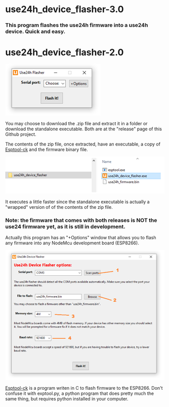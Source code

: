 # use24h_device_flasher-3.0

### This program flashes the use24h firmware into a use24h device. Quick and easy.

# use24h_device_flasher-2.0

<img src="https://github.com/Ungaretti/Gui-for-esptool-ck/blob/master/assets/Screenshot.PNG">

You may choose to download the .zip file and extract it in a folder or download the standalone executable. Both are at the "release" page of this Github project.

The contents of the zip file, once extracted, have an executable, a copy of [Esptool-ck](https://github.com/igrr/esptool-ck) and the firmware binary file. 

<img src="https://github.com/Ungaretti/Gui-for-esptool-ck/blob/master/assets/fileview.PNG">

It executes a little faster since the standalone executable is actually a "wrapped" version of of the contents of the zip file.

### Note: the firmware that comes with both releases is NOT the use24 firmware yet, as it is still in development.

Actually this program has an "+Options" window that allows you to flash any firmware into any NodeMcu development board (ESP8266).

<img src="https://github.com/Ungaretti/Gui-for-esptool-ck/blob/master/assets/Screenshot2.png">

[Esptool-ck](https://github.com/igrr/esptool-ck) is a program writen in C to flash firmware to the ESP8266. Don't confuse it with exptool.py, a python program that does pretty much the same thing, but requires python installed in your computer.
